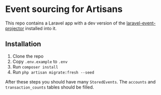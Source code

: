 # Event sourcing for Artisans

This repo contains a Laravel app with a dev version of the [laravel-event-projector](https://github.com/spatie/laravel-event-projector) installed into it.

## Installation

1. Clone the repo
2. Copy `.env.example` to `.env`
3. Run `composer install`
4. Run `php artisan migrate:fresh --seed`

After these steps you should have many `StoredEvents`. The  `accounts` and `transaction_counts` tables should be filled.
